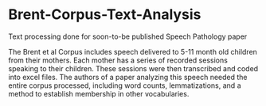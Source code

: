 # Brent-Corpus-Text-Analysis
Text processing done for soon-to-be published Speech Pathology paper

The Brent et al Corpus includes speech delivered to 5-11 month old children from their mothers.
Each mother has a series of recorded sessions speaking to their children.
These sessions were then transcribed and coded into excel files.
The authors of a paper analyzing this speech needed the entire corpus processed, including word counts, lemmatizations,
and a method to establish membership in other vocabularies.
